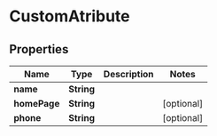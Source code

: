 
# CustomAtribute

## Properties
Name | Type | Description | Notes
------------ | ------------- | ------------- | -------------
**name** | **String** |  | 
**homePage** | **String** |  |  [optional]
**phone** | **String** |  |  [optional]



